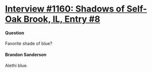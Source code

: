# [Interview #1160: Shadows of Self-Oak Brook, IL, Entry #8](https://www.theoryland.com/intvmain.php?i=1160#8)

#### Question

Favorite shade of blue?

#### Brandon Sanderson

Alethi blue.

